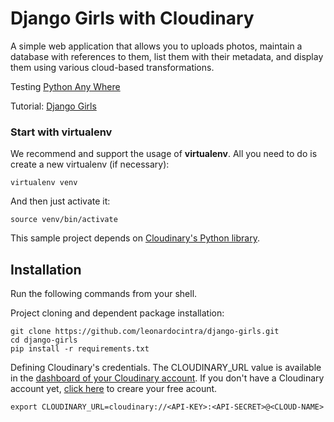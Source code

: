 Django Girls with Cloudinary
================================

A simple web application that allows you to uploads photos, maintain a database with references to them, list them with their metadata, and display them using various cloud-based transformations.


Testing [Python Any Where](http://leonardocintra.pythonanywhere.com/)

Tutorial: [Django Girls](http://tutorial.djangogirls.org/en/installation/index.html)


### Start with virtualenv

We recommend and support the usage of **virtualenv**. All you need to do is create a new virtualenv (if necessary):

    virtualenv venv

And then just activate it:

    source venv/bin/activate




This sample project depends on [Cloudinary's Python library](https://github.com/cloudinary/pycloudinary). 

## Installation

Run the following commands from your shell.

Project cloning and dependent package installation: 

    git clone https://github.com/leonardocintra/django-girls.git
    cd django-girls
    pip install -r requirements.txt

Defining Cloudinary's credentials. The CLOUDINARY_URL value is available in the [dashboard of your Cloudinary account](https://cloudinary.com/console). 
If you don't have a Cloudinary account yet, [click here](https://cloudinary.com/users/register/free) to creare your free acount.
     
    export CLOUDINARY_URL=cloudinary://<API-KEY>:<API-SECRET>@<CLOUD-NAME>
